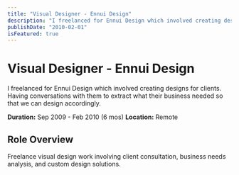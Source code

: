 ```yaml
---
title: "Visual Designer - Ennui Design"
description: "I freelanced for Ennui Design which involved creating designs for clients. Having conversations with them to extract what their business needed so that we can design accordingly."
publishDate: "2010-02-01"
isFeatured: true
---
```


# Visual Designer - Ennui Design

I freelanced for Ennui Design which involved creating designs for clients. Having conversations with them to extract what their business needed so that we can design accordingly.

**Duration:** Sep 2009 - Feb 2010 (6 mos)
**Location:** Remote

## Role Overview
Freelance visual design work involving client consultation, business needs analysis, and custom design solutions.